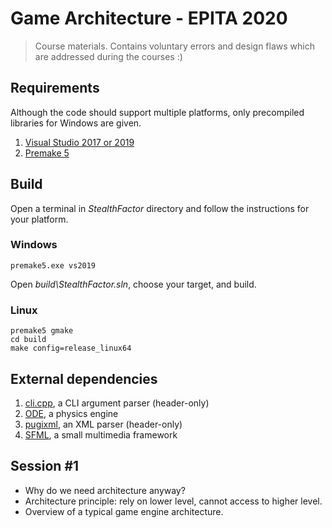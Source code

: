 # Game Architecture - EPITA 2020

> Course materials. Contains voluntary errors and design flaws which are addressed during the courses :)

## Requirements

Although the code should support multiple platforms, only precompiled libraries for Windows are given.

1. [Visual Studio 2017 or 2019](https://www.visualstudio.com/downloads/)
2. [Premake 5](https://premake.github.io/download.html)

## Build

Open a terminal in _StealthFactor_ directory and follow the instructions for your platform.

### Windows

    premake5.exe vs2019

Open _build\StealthFactor.sln_, choose your target, and build.

### Linux

    premake5 gmake
    cd build
    make config=release_linux64

## External dependencies

1. [cli.cpp](https://github.com/KoltesDigital/cli.cpp), a CLI argument parser (header-only)
2. [ODE](http://www.ode.org/), a physics engine
3. [pugixml](http://pugixml.org/), an XML parser (header-only)
4. [SFML](https://www.sfml-dev.org/), a small multimedia framework

## Session #1

- Why do we need architecture anyway?
- Architecture principle: rely on lower level, cannot access to higher level.
- Overview of a typical game engine architecture.
